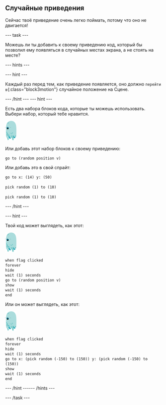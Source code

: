 ## Случайные приведения

Сейчас твоё приведение очень легко поймать, потому что оно не двигается!

--- task ---

Можешь ли ты добавить к своему приведению код, который бы позволил ему появляться в случайных местах экрана, а не стоять на месте?

--- hints ---


--- hint ---

Каждый раз перед тем, как приведение появляется, оно должно `перейти в`{:class="block3motion"} случайное положение на Сцене.

--- /hint --- --- hint ---

Есть два набора блоков кода, которые ты можешь использовать. Выбери набор, который тебе нравится.

![спрайт-приведение](images/ghost-sprite.png)

Или добавь этот набор блоков к своему приведению:

```blocks3
go to (random position v)
```

Или добавь это в свой спрайт:

```blocks3
go to x: (14) y: (50)

pick random (1) to (10)

pick random (1) to (10)
```

--- /hint ---

--- hint ---

Твой код может выглядеть, как этот:

![спрайт-приведение](images/ghost-sprite.png)

```blocks3
when flag clicked
forever
hide
wait (1) seconds
go to (random position v)
show
wait (1) seconds
end
```

Или он может выглядеть, как этот:

![спрайт-приведение](images/ghost-sprite.png)

```blocks3
when flag clicked
forever
hide
wait (1) seconds
go to x: (pick random (-150) to (150)) y: (pick random (-150) to (150))
show
wait (1) seconds
end
```

--- /hint ------ /hints ---

--- /task ---